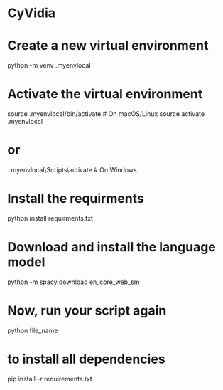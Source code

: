 # CyVidia
# Create a new virtual environment
python -m venv .myenvlocal

# Activate the virtual environment
source .myenvlocal/bin/activate   # On macOS/Linux
source activate .myenvlocal



# or
.\.myenvlocal\Scripts\activate   # On Windows

# Install the requirments 
python install requirments.txt


# Download and install the language model
python -m spacy download en_core_web_sm

# Now, run your script again
python file_name



# to install all dependencies 
pip install -r requirements.txt